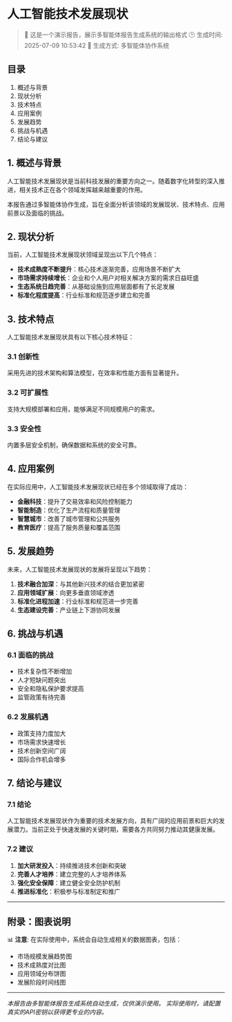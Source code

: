 # 人工智能技术发展现状

> 📝 这是一个演示报告，展示多智能体报告生成系统的输出格式
> 🕒 生成时间: 2025-07-09 10:53:42
> 🤖 生成方式: 多智能体协作系统

## 目录

1. 概述与背景
2. 现状分析
3. 技术特点
4. 应用案例
5. 发展趋势
6. 挑战与机遇
7. 结论与建议

## 1. 概述与背景

人工智能技术发展现状是当前科技发展的重要方向之一。随着数字化转型的深入推进，相关技术正在各个领域发挥越来越重要的作用。

本报告通过多智能体协作生成，旨在全面分析该领域的发展现状、技术特点、应用前景以及面临的挑战。

## 2. 现状分析

当前，人工智能技术发展现状领域呈现出以下几个特点：

- **技术成熟度不断提升**：核心技术逐渐完善，应用场景不断扩大
- **市场需求持续增长**：企业和个人用户对相关解决方案的需求日益旺盛
- **生态系统日趋完善**：从基础设施到应用层面都有了长足发展
- **标准化程度提高**：行业标准和规范逐步建立和完善

## 3. 技术特点

人工智能技术发展现状具有以下核心技术特征：

### 3.1 创新性
采用先进的技术架构和算法模型，在效率和性能方面有显著提升。

### 3.2 可扩展性
支持大规模部署和应用，能够满足不同规模用户的需求。

### 3.3 安全性
内置多层安全机制，确保数据和系统的安全可靠。

## 4. 应用案例

在实际应用中，人工智能技术发展现状已经在多个领域取得了成功：

- **金融科技**：提升了交易效率和风险控制能力
- **智能制造**：优化了生产流程和质量管理
- **智慧城市**：改善了城市管理和公共服务
- **教育医疗**：提高了服务质量和覆盖范围

## 5. 发展趋势

未来，人工智能技术发展现状的发展将呈现以下趋势：

1. **技术融合加深**：与其他新兴技术的结合更加紧密
2. **应用领域扩展**：向更多垂直领域渗透
3. **标准化进程加速**：行业标准和规范进一步完善
4. **生态建设完善**：产业链上下游协同发展

## 6. 挑战与机遇

### 6.1 面临的挑战
- 技术复杂性不断增加
- 人才短缺问题突出
- 安全和隐私保护要求提高
- 监管政策有待完善

### 6.2 发展机遇
- 政策支持力度加大
- 市场需求快速增长
- 技术创新空间广阔
- 国际合作机会增多

## 7. 结论与建议

### 7.1 结论
人工智能技术发展现状作为重要的技术发展方向，具有广阔的应用前景和巨大的发展潜力。当前正处于快速发展的关键时期，需要各方共同努力推动其健康发展。

### 7.2 建议
1. **加大研发投入**：持续推进技术创新和突破
2. **完善人才培养**：建立完整的人才培养体系
3. **强化安全保障**：建立健全安全防护机制
4. **推进标准化**：积极参与标准制定和推广

---

## 附录：图表说明

📊 **注意**: 在实际使用中，系统会自动生成相关的数据图表，包括：
- 市场规模发展趋势图
- 技术成熟度对比图
- 应用领域分布饼图
- 发展阶段时间线图

---

*本报告由多智能体报告生成系统自动生成，仅供演示使用。*
*实际使用时，请配置真实的API密钥以获得更专业的内容。*
